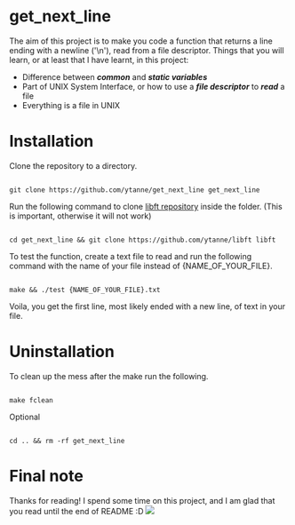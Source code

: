 # get_next_line

The aim of this project is to make you code a function that returns a line ending with a newline ('\n'), read from a file descriptor.
Things that you will learn, or at least that I have learnt, in this project:
  - Difference between __*common*__ and __*static variables*__
  - Part of UNIX System Interface, or how to use a __*file descriptor*__ to __*read*__ a file
  - Everything is a file in UNIX

# Installation

Clone the repository to a directory.

```

git clone https://github.com/ytanne/get_next_line get_next_line

```
Run the following command to clone [libft repository](https://github.com/ytanne/libft) inside the folder.
(This is important, otherwise it will not work)

```

cd get_next_line && git clone https://github.com/ytanne/libft libft

```

To test the function, create a text file to read and run the following command with the name of your file instead of {NAME\_OF\_YOUR\_FILE}.

```

make && ./test {NAME_OF_YOUR_FILE}.txt

```

Voila, you get the first line, most likely ended with a new line, of text in your file.

# Uninstallation

To clean up the mess after the make run the following.

```

make fclean

```

Optional

```

cd .. && rm -rf get_next_line

```

# Final note

Thanks for reading! 
I spend some time on this project, and I am glad that you read until the end of README :D
![](https://www.unilad.co.uk/wp-content/uploads/2018/07/success-kid-original.jpg)
